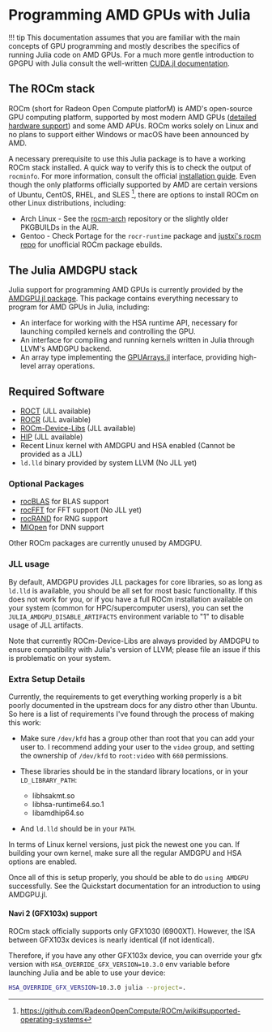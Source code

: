 # Programming AMD GPUs with Julia

!!! tip
    This documentation assumes that you are familiar with the main concepts of GPU programming and mostly describes the specifics of running Julia code on AMD GPUs.
    For a much more gentle introduction to GPGPU with Julia consult the well-written [CUDA.jl documentation](https://cuda.juliagpu.org/stable/).

## The ROCm stack

ROCm (short for Radeon Open Compute platforM) is AMD's open-source GPU computing platform, supported by most modern AMD GPUs ([detailed hardware support](https://github.com/RadeonOpenCompute/ROCm#hardware-and-software-support)) and some AMD APUs.
ROCm works solely on Linux and no plans to support either Windows or macOS have been announced by AMD.

A necessary prerequisite to use this Julia package is to have a working ROCm stack installed.
A quick way to verify this is to check the output of `rocminfo`.
For more information, consult the official [installation guide](https://rocmdocs.amd.com/en/latest/Installation_Guide/Installation-Guide.html).
Even though the only platforms officially supported by AMD are certain versions of Ubuntu, CentOS, RHEL, and SLES [^1], there are options to install ROCm on other Linux distributions, including:
 * Arch Linux - See the [rocm-arch](https://github.com/rocm-arch/rocm-arch) repository or the slightly older PKGBUILDs in the AUR.
 * Gentoo - Check Portage for the `rocr-runtime` package and [justxi's rocm repo](https://github.com/justxi/rocm) for unofficial ROCm package ebuilds.

[^1]: <https://github.com/RadeonOpenCompute/ROCm/wiki#supported-operating-systems>

## The Julia AMDGPU stack

Julia support for programming AMD GPUs is currently provided by the [AMDGPU.jl package](https://github.com/jpsamaroo/AMDGPU.jl). This package contains everything necessary to program for AMD GPUs in Julia, including:

* An interface for working with the HSA runtime API, necessary for launching compiled kernels and controlling the GPU.
* An interface for compiling and running kernels written in Julia through LLVM's AMDGPU backend.
* An array type implementing the [GPUArrays.jl](https://github.com/JuliaGPU/GPUArrays.jl) interface, providing high-level array operations.

## Required Software

* [ROCT](https://github.com/RadeonOpenCompute/ROCT-Thunk-Interface) (JLL available)
* [ROCR](https://github.com/RadeonOpenCompute/ROCR-Runtime) (JLL available)
* [ROCm-Device-Libs](https://github.com/RadeonOpenCompute/ROCm-Device-Libs) (JLL available)
* [HIP](https://github.com/ROCm-Developer-Tools/HIP) (JLL available)
* Recent Linux kernel with AMDGPU and HSA enabled (Cannot be provided as a JLL)
* `ld.lld` binary provided by system LLVM (No JLL yet)

### Optional Packages

* [rocBLAS](https://github.com/ROCmSoftwarePlatform/rocBLAS) for BLAS support
* [rocFFT](https://github.com/ROCmSoftwarePlatform/rocFFT) for FFT support (No JLL yet)
* [rocRAND](https://github.com/ROCmSoftwarePlatform/rocRAND) for RNG support
* [MIOpen](https://github.com/ROCmSoftwarePlatform/MIOpen) for DNN support

Other ROCm packages are currently unused by AMDGPU.

### JLL usage

By default, AMDGPU provides JLL packages for core libraries, so as long as
`ld.lld` is available, you should be all set for most basic functionality. If
this does not work for you, or if you have a full ROCm installation available
on your system (common for HPC/supercomputer users), you can set the
`JULIA_AMDGPU_DISABLE_ARTIFACTS` environment variable to "1" to disable usage
of JLL artifacts.

Note that currently ROCm-Device-Libs are always provided by AMDGPU to ensure
compatibility with Julia's version of LLVM; please file an issue if this is
problematic on your system.

### Extra Setup Details

Currently, the requirements to get everything working properly is a bit poorly
documented in the upstream docs for any distro other than Ubuntu.
So here is a list of requirements I've found through the process of making this work:

- Make sure `/dev/kfd` has a group other than root that you can add your user to.
    I recommend adding your user to the `video` group, and setting the
    ownership of `/dev/kfd` to `root:video` with `660` permissions.

- These libraries should be in the standard library locations, or in your `LD_LIBRARY_PATH`:
    * libhsakmt.so
    * libhsa-runtime64.so.1
    * libamdhip64.so

- And `ld.lld` should be in your `PATH`.

In terms of Linux kernel versions, just pick the newest one you can. If
building your own kernel, make sure all the regular AMDGPU and HSA options are
enabled.

Once all of this is setup properly, you should be able to do `using AMDGPU`
successfully. See the Quickstart documentation for an introduction to using
AMDGPU.jl.

#### Navi 2 (GFX103x) support

ROCm stack officially supports only GFX1030 (6900XT).
However, the ISA between GFX103x devices is nearly identical (if not identical).

Therefore, if you have any other GFX103x device,
you can override your gfx version with `HSA_OVERRIDE_GFX_VERSION=10.3.0` env variable
before launching Julia and be able to use your device:

```bash
HSA_OVERRIDE_GFX_VERSION=10.3.0 julia --project=.
```
